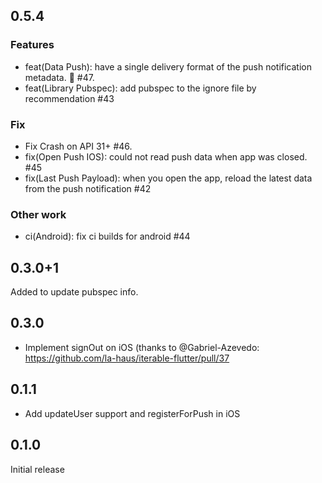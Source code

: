 ## 0.5.4
### Features
- feat(Data Push): have a single delivery format of the push notification metadata. 🧾 #47.
- feat(Library Pubspec): add pubspec to the ignore file by recommendation #43
### Fix
- Fix Crash on API 31+ #46.
- fix(Open Push IOS): could not read push data when app was closed. #45
- fix(Last Push Payload): when you open the app, reload the latest data from the push notification #42
### Other work
- ci(Android): fix ci builds for android #44

## 0.3.0+1
Added to update pubspec info.

## 0.3.0
- Implement signOut on iOS (thanks to @Gabriel-Azevedo: https://github.com/la-haus/iterable-flutter/pull/37

## 0.1.1
- Add updateUser support and registerForPush in iOS

## 0.1.0
Initial release
